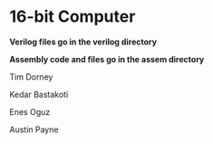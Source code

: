 # 16-bit Computer

**Verilog files go in the verilog directory**

**Assembly code and files go in the assem directory**

Tim Dorney

Kedar Bastakoti

Enes Oguz

Austin Payne
